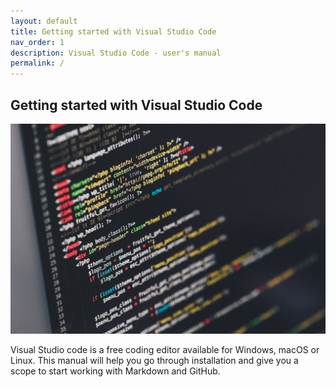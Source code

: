 ```yaml
---
layout: default
title: Getting started with Visual Studio Code
nav_order: 1
description: Visual Studio Code - user's manual
permalink: /
---
```



## Getting started with Visual Studio Code


![](assets/images/code-1839406_1920.jpg)


Visual Studio code is a free coding editor available for Windows, macOS or Linux. This manual will help you go through installation and give you a scope to start working with Markdown and GitHub.